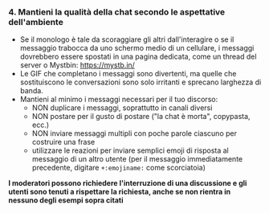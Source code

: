 ### 4. Mantieni la qualità della chat secondo le aspettative dell'ambiente

- Se il monologo è tale da scoraggiare gli altri dall'interagire o se il messaggio trabocca da uno schermo medio di un cellulare, i messaggi dovrebbero essere spostati in una pagina dedicata, come un thread del server o Mystbin: https://mystb.in/
- Le GIF che completano i messaggi sono divertenti, ma quelle che sostituiscono le conversazioni sono solo irritanti e sprecano larghezza di banda.
- Mantieni al minimo i messaggi necessari per il tuo discorso:
    - NON duplicare i messaggi, soprattutto in canali diversi
    - NON postare per il gusto di postare ("la chat è morta", copypasta, ecc.)
    - NON inviare messaggi multipli con poche parole ciascuno per costruire una frase
    - utilizzare le reazioni per inviare semplici emoji di risposta al messaggio di un altro utente (per il messaggio immediatamente precedente, digitare `+:emojiname:` come scorciatoia)

**I moderatori possono richiedere l'interruzione di una discussione e gli utenti sono tenuti a rispettare la richiesta, anche se non rientra in nessuno degli esempi sopra citati**
